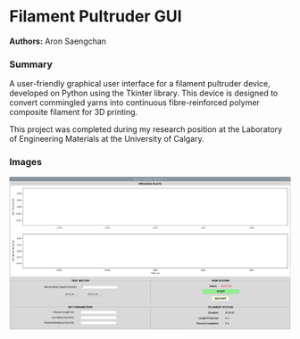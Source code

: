 # Filament Pultruder GUI

**Authors:** Aron Saengchan

### Summary
A user-friendly graphical user interface for a filament pultruder device, developed on Python using the Tkinter library. This device is designed to convert commingled yarns into continuous fibre-reinforced polymer composite filament for 3D printing.

This project was completed during my research position at the Laboratory of Engineering Materials at the University of Calgary.

### Images
<div align="center">
	<img src="./filament_pultruder_gui_screenshot.jpg">
</div>

